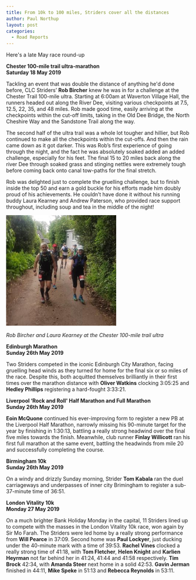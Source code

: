 ```yaml
---
title: From 10k to 100 miles, Striders cover all the distances
author: Paul Northup
layout: post
categories:
  - Road Reports
---
```

Here's a late May race round-up

**Chester 100-mile trail ultra-marathon**  
**Saturday 18 May 2019**

Tackling an event that was double the distance of anything he'd done before, CLC Striders’ **Rob Bircher** knew he was in for a challenge at the Chester Trail 100-mile ultra. Starting at 6:00am at Waverton Village Hall, the runners headed out along the River Dee, visiting various checkpoints at 7.5, 12.5, 22, 35, and 48 miles. Rob made good time, easily arriving at the checkpoints within the cut-off limits, taking in the Old Dee Bridge, the North Cheshire Way and the Sandstone Trail along the way. 

The second half of the ultra trail was a whole lot tougher and hillier, but Rob continued to make all the checkpoints within the cut-offs. And then the rain came down as it got darker. This was Rob’s first experience of going through the night, and the fact he was absolutely soaked added an added challenge, especially for his feet. The final 15 to 20 miles back along the river Dee through soaked grass and stinging nettles were extremely tough before coming back onto canal tow-paths for the final stretch. 

Rob was delighted just to complete the gruelling challenge, but to finish inside the top 50 and earn a gold buckle for his efforts made him doubly proud of his achievements. He couldn’t have done it without his running buddy Laura Kearney and Andrew Paterson, who provided race support throughout, including soup and tea in the middle of the night!

<img src="/images/2019/05/Rob-Bircher-and-Laura-Kearney-300x300.jpg" alt="Rob Bircher and Laura Kearney at the Chester 100-mile trail ultra" />

_Rob Bircher and Laura Kearney at the Chester 100-mile trail ultra_

**Edinburgh Marathon  
Sunday 26th May 2019**

Two Striders competed in the iconic Edinburgh City Marathon, facing gruelling head winds as they turned for home for the final six or so miles of the race. Despite this, both acquitted themselves brilliantly in their first times over the marathon distance with **Oliver Watkins** clocking 3:05:25 and **Hedley Phillips** registering a hard-fought 3:33:21.

**Liverpool &#8216;Rock and Roll' Half Marathon and Full Marathon  
Sunday 26th May 2019**

**Eoin McQuone** continued his ever-improving form to register a new PB at the Liverpool Half Marathon, narrowly missing his 90-minute target for the year by finishing in 1:30:13, battling a really strong headwind over the final five miles towards the finish. Meanwhile, club runner **Finlay Willicott** ran his first full marathon at the same event, battling the headwinds from mile 20 and successfully completing the course.

**Birmingham 10k  
Sunday 26th May 2019**

On a windy and drizzly Sunday morning, Strider **Tom Kabala** ran the duel carriageways and underpasses of inner city Brimingham to register a sub-37-minute time of 36:51.

**London Vitality 10k  
Monday 27 May 2019**

On a much brighter Bank Holiday Monday in the capital, 11 Striders lined up to compete with the masses in the London Vitality 10k race, won again by Sir Mo Farah. The Striders were led home by a really strong performance from **Will Pearce** in 37:09. Second home was **Paul Lockyer**, just ducking under the 40-minute mark with a time of 39:53. **Rachel Vines** clocked a really strong time of 41:18, with **Tom Fletcher**, **Helen Knight** and **Karlien Heyrman** not far behind her in 41:24, 41:44 and 41:58 respectively. **Tim Brock** 42:34, with **Amanda Steer** next home in a solid 42:53. **Gavin Jerman** finished in 44:11, **Mike Speke** in 51:13 and **Rebecca Reynolds** in 53:11.
